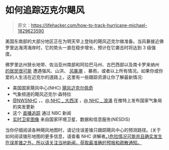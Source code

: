 # 如何追踪迈克尔飓风

> 原文：<https://lifehacker.com/how-to-track-hurricane-michael-1829623590>

美国东南部的大部分地区正在为明天早上登陆的飓风迈克尔做准备。当风暴接近佛罗里达海湾海岸时，它的势头一直在稳步增长，预计在它袭击时将达到 3 级强度。



佛罗里达州狭长地带、佐治亚州南部和阿拉巴马州、古巴西部以及南卡罗来纳州 [的居民很可能](https://twitter.com/NHC_Atlantic/status/1049591545282920448) 遭遇强风、山洪、 [风暴潮](https://twitter.com/NHC_Surge/status/1049650107099111428) 、暴雨，或者以上所有情况。如果你或你爱的人生活在迈克尔的道路上，这里有一些跟踪资源让你了解最新情况:

*   美国国家飓风中心(NHC) [飓风迈克尔佩奇](https://www.nhc.noaa.gov/graphics_at4.shtml?cone)
*   气象频道的飓风迈克尔·森特拉
*   [@NWSNHC](https://twitter.com/NWSNHC?lang=en) ，，[@ NHC _ 大西洋](https://twitter.com/NHC_Atlantic) ，[@ NHC _ 浪涌](https://twitter.com/NHC_Surge) 在推特上发布国家气象局的突发更新
*   这个 [直播追踪](https://www.nbcnews.com/video/livestream-tracking-hurricane-michael-1339407939693?v=railb&) 通过 NBC 新闻
*   [实时卫星图像](https://www.nesdis.noaa.gov/content/hurricane-imagery) 来自国家环境卫星、数据和信息服务(NESDIS)

当你仔细阅读各种飓风地图时，请记住误差锥只跟踪飓风中心的预测路径。(关于如何阅读锥形地图的更多信息，请查看 NHC 讲解者[。)危险情况可能并且确实发生在误差锥之外，所以请关注当地新闻，获取最准确的预报和疏散通知。](https://www.nhc.noaa.gov/aboutcone.shtml)